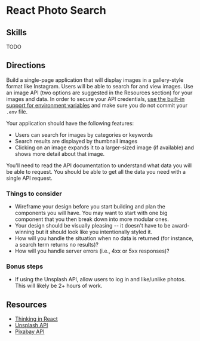 # React Photo Search

## Skills

 TODO

## Directions

Build a single-page application that will display images in a gallery-style format like Instagram. Users will be able to search for and view images. Use an image API (two options are suggested in the Resources section) for your images and data. In order to secure your API credentials, [use the built-in support for environment variables](https://github.com/facebook/create-react-app/blob/master/packages/react-scripts/template/README.md#adding-custom-environment-variables) and make sure you do not commit your `.env` file.

Your application should have the following features:

- Users can search for images by categories or keywords
- Search results are displayed by thumbnail images
- Clicking on an image expands it to a larger-sized image (if available) and shows more detail about that image.

You'll need to read the API documentation to understand what data you will be able to request. You should be able to get all the data you need with a single API request.

### Things to consider

- Wireframe your design before you start building and plan the components you will have. You may want to start with one big component that you then break down into more modular ones.
- Your design should be visually pleasing -- it doesn't have to be award-winning but it should look like you intentionally styled it.
- How will you handle the situation when no data is returned (for instance, a search term returns no results)?
- How will you handle server errors (i.e., 4xx or 5xx responses)?

### Bonus steps

- If using the Unsplash API, allow users to log in and like/unlike photos. This will likely be 2+ hours of work.

## Resources

- [Thinking in React](https://reactjs.org/docs/thinking-in-react.html)
- [Unsplash API](https://unsplash.com/developers)
- [Pixabay API](https://pixabay.com/api/docs/)
